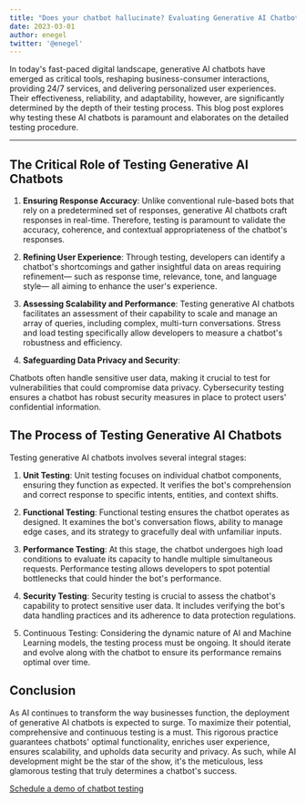 ```yaml
---
title: "Does your chatbot hallucinate? Evaluating Generative AI Chatbots: The Crucial Role and Process of Testing"
date: 2023-03-01
author: enegel
twitter: '@enegel'
---
```


In today's fast-paced digital landscape, generative AI chatbots have emerged as critical tools, reshaping business-consumer interactions, providing 24/7 services, and delivering personalized user experiences. Their effectiveness, reliability, and adaptability, however, are significantly determined by the depth of their testing process. This blog post explores why testing these AI chatbots is paramount and elaborates on the detailed testing procedure.

---

## The Critical Role of Testing Generative AI Chatbots

1. **Ensuring Response Accuracy**:
Unlike conventional rule-based bots that rely on a predetermined set of responses, generative AI chatbots craft responses in real-time. Therefore, testing is paramount to validate the accuracy, coherence, and contextual appropriateness of the chatbot's responses.

2. **Refining User Experience**:
Through testing, developers can identify a chatbot's shortcomings and gather insightful data on areas requiring refinement— such as response time, relevance, tone, and language style— all aiming to enhance the user's experience.

3. **Assessing Scalability and Performance**:
Testing generative AI chatbots facilitates an assessment of their capability to scale and manage an array of queries, including complex, multi-turn conversations. Stress and load testing specifically allow developers to measure a chatbot's robustness and efficiency.

4. **Safeguarding Data Privacy and Security**:

Chatbots often handle sensitive user data, making it crucial to test for vulnerabilities that could compromise data privacy. Cybersecurity testing ensures a chatbot has robust security measures in place to protect users' confidential information.

## The Process of Testing Generative AI Chatbots

Testing generative AI chatbots involves several integral stages:

1. **Unit Testing**:
Unit testing focuses on individual chatbot components, ensuring they function as expected. It verifies the bot's comprehension and correct response to specific intents, entities, and context shifts.

2. **Functional Testing**:
Functional testing ensures the chatbot operates as designed. It examines the bot's conversation flows, ability to manage edge cases, and its strategy to gracefully deal with unfamiliar inputs.

3. **Performance Testing**:
At this stage, the chatbot undergoes high load conditions to evaluate its capacity to handle multiple simultaneous requests. Performance testing allows developers to spot potential bottlenecks that could hinder the bot's performance.

4. **Security Testing**:
Security testing is crucial to assess the chatbot's capability to protect sensitive user data. It includes verifying the bot's data handling practices and its adherence to data protection regulations.

5. Continuous Testing:
Considering the dynamic nature of AI and Machine Learning models, the testing process must be ongoing. It should iterate and evolve along with the chatbot to ensure its performance remains optimal over time.

## Conclusion
As AI continues to transform the way businesses function, the deployment of generative AI chatbots is expected to surge. To maximize their potential, comprehensive and continuous testing is a must. This rigorous practice guarantees chatbots' optimal functionality, enriches user experience, ensures scalability, and upholds data security and privacy. As such, while AI development might be the star of the show, it's the meticulous, less glamorous testing that truly determines a chatbot's success.

[Schedule a demo of chatbot testing](https://enegel.ai/demo/demo_chatbot_test.html)
